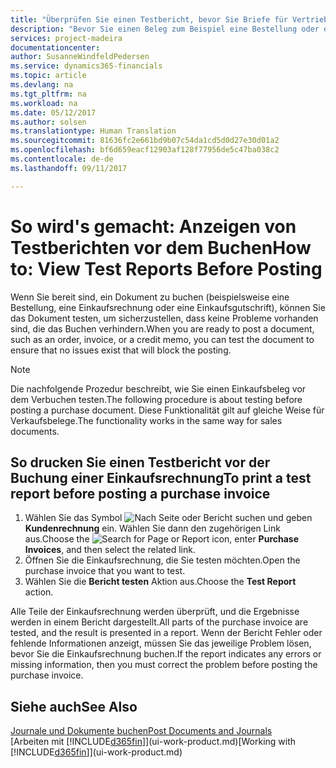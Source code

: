 ```yaml
---
title: "Überprüfen Sie einen Testbericht, bevor Sie Briefe für Vertriebs- oder Einkaufsbeleg buchen | Microsoft Docs"
description: "Bevor Sie einen Beleg zum Beispiel eine Bestellung oder eine Gutschrift buchen, können Sie diese testen und wiederholen, um Fehler zu finden, die die Buchungen möglicherweise sperren."
services: project-madeira
documentationcenter: 
author: SusanneWindfeldPedersen
ms.service: dynamics365-financials
ms.topic: article
ms.devlang: na
ms.tgt_pltfrm: na
ms.workload: na
ms.date: 05/12/2017
ms.author: solsen
ms.translationtype: Human Translation
ms.sourcegitcommit: 81636fc2e661bd9b07c54da1cd5d0d27e30d01a2
ms.openlocfilehash: bf6d659eacf12903af128f77956de5c47ba038c2
ms.contentlocale: de-de
ms.lasthandoff: 09/11/2017

---
```

# <a name="how-to-view-test-reports-before-posting"></a><span data-ttu-id="fccff-103">So wird's gemacht: Anzeigen von Testberichten vor dem Buchen</span><span class="sxs-lookup"><span data-stu-id="fccff-103">How to: View Test Reports Before Posting</span></span>
<span data-ttu-id="fccff-104">Wenn Sie bereit sind, ein Dokument zu buchen (beispielsweise eine Bestellung, eine Einkaufsrechnung oder eine Einkaufsgutschrift), können Sie das Dokument testen, um sicherzustellen, dass keine Probleme vorhanden sind, die das Buchen verhindern.</span><span class="sxs-lookup"><span data-stu-id="fccff-104">When you are ready to post a document, such as an order, invoice, or a credit memo, you can test the document to ensure that no issues exist that will block the posting.</span></span>

> [!NOTE]  
>   <span data-ttu-id="fccff-105">Die nachfolgende Prozedur beschreibt, wie Sie einen Einkaufsbeleg vor dem Verbuchen testen.</span><span class="sxs-lookup"><span data-stu-id="fccff-105">The following procedure is about testing before posting a purchase document.</span></span> <span data-ttu-id="fccff-106">Diese Funktionalität gilt auf gleiche Weise für Verkaufsbelege.</span><span class="sxs-lookup"><span data-stu-id="fccff-106">The functionality works in the same way for sales documents.</span></span>

## <a name="to-print-a-test-report-before-posting-a-purchase-invoice"></a><span data-ttu-id="fccff-107">So drucken Sie einen Testbericht vor der Buchung einer Einkaufsrechnung</span><span class="sxs-lookup"><span data-stu-id="fccff-107">To print a test report before posting a purchase invoice</span></span>
1. <span data-ttu-id="fccff-108">Wählen Sie das Symbol ![Nach Seite oder Bericht suchen](media/ui-search/search_small.png "Nach Seite oder Bericht suchen") und geben **Kundenrechnung** ein. Wählen Sie dann den zugehörigen Link aus.</span><span class="sxs-lookup"><span data-stu-id="fccff-108">Choose the ![Search for Page or Report](media/ui-search/search_small.png "Search for Page or Report icon") icon, enter **Purchase Invoices**, and then select the related link.</span></span>
2. <span data-ttu-id="fccff-109">Öffnen Sie die Einkaufsrechnung, die Sie testen möchten.</span><span class="sxs-lookup"><span data-stu-id="fccff-109">Open the purchase invoice that you want to test.</span></span>
3. <span data-ttu-id="fccff-110">Wählen Sie die **Bericht testen** Aktion aus.</span><span class="sxs-lookup"><span data-stu-id="fccff-110">Choose the **Test Report** action.</span></span>  

<span data-ttu-id="fccff-111">Alle Teile der Einkaufsrechnung werden überprüft, und die Ergebnisse werden in einem Bericht dargestellt.</span><span class="sxs-lookup"><span data-stu-id="fccff-111">All parts of the purchase invoice are tested, and the result is presented in a report.</span></span> <span data-ttu-id="fccff-112">Wenn der Bericht Fehler oder fehlende Informationen anzeigt, müssen Sie das jeweilige Problem lösen, bevor Sie die Einkaufsrechnung buchen.</span><span class="sxs-lookup"><span data-stu-id="fccff-112">If the report indicates any errors or missing information, then you must correct the problem before posting the purchase invoice.</span></span>

## <a name="see-also"></a><span data-ttu-id="fccff-113">Siehe auch</span><span class="sxs-lookup"><span data-stu-id="fccff-113">See Also</span></span>
[<span data-ttu-id="fccff-114">Journale und Dokumente buchen</span><span class="sxs-lookup"><span data-stu-id="fccff-114">Post Documents and Journals</span></span>](ui-post-documents-journals.md)  
<span data-ttu-id="fccff-115">[Arbeiten mit [!INCLUDE[d365fin](includes/d365fin_md.md)]](ui-work-product.md)</span><span class="sxs-lookup"><span data-stu-id="fccff-115">[Working with [!INCLUDE[d365fin](includes/d365fin_md.md)]](ui-work-product.md)</span></span>


